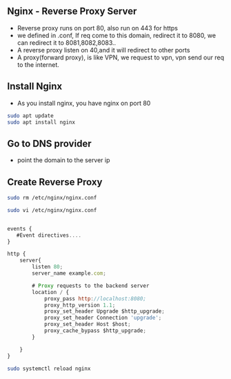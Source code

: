 ## Nginx - Reverse Proxy Server

- Reverse proxy runs on port 80, also run on 443 for https
- we defined in .conf, If req come to this domain, redirect it to 8080, we can redirect it to 8081,8082,8083..
- A reverse proxy listen on 40,and it will redirect to other ports
- A proxy(forward proxy), is like VPN, we request to vpn, vpn send our req to the internet.

## Install Nginx

- As you install nginx, you have nginx on port 80

```sh
sudo apt update
sudo apt install nginx
```

## Go to DNS provider

- point the domain to the server ip

## Create Reverse Proxy

```sh
sudo rm /etc/nginx/nginx.conf
```

```sh
sudo vi /etc/nginx/nginx.conf
```

```javascript

events {
   #Event directives....
}

http {
    server{
        listen 80;
        server_name example.com;

        # Proxy requests to the backend server
        location / {
            proxy_pass http://localhost:8080;
            proxy_http_version 1.1;
            proxy_set_header Upgrade $http_upgrade;
            proxy_set_header Connection 'upgrade';
            proxy_set_header Host $host;
            proxy_cache_bypass $http_upgrade;
        }

    }
}

```

```sh
sudo systemctl reload nginx
```
